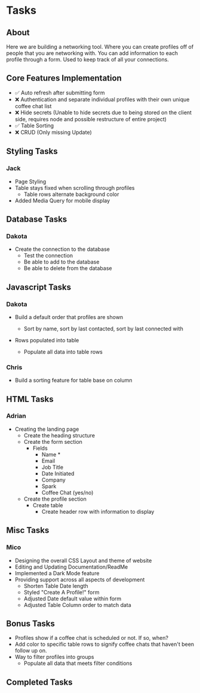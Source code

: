 # Tasks 

## About

Here we are building a networking tool. Where you can create profiles off of people that you are networking with. You can add information to each profile through a form. Used to keep track of all your connections.

## Core Features Implementation
- ✅ Auto refresh after submitting form
- ❌ Authentication and separate individual profiles with their own unique coffee chat list
- ❌ Hide secrets (Unable to hide secrets due to being stored on the client side, requires node and possible restructure of entire project)
- ✅ Table Sorting
- ❌ CRUD (Only missing Update)

## Styling Tasks


### Jack
- Page Styling
- Table stays fixed when scrolling through profiles
  - Table rows alternate background color
- Added Media Query for mobile display




## Database Tasks

### Dakota
- Create the connection to the database
  - Test the connection
  - Be able to add to the database
  - Be able to delete from the database




## Javascript Tasks

### Dakota
- Build a default order that profiles are shown
  - Sort by name, sort by last contacted, sort by last connected with

- Rows populated into table
  - Populate all data into table rows
  
### Chris
- Build a sorting feature for table base on column


## HTML Tasks

### Adrian

- Creating the landing page
  - Create the heading structure
  - Create the form section
    - Fields
      - Name *
      - Email
      - Job Title
      - Date Initiated
      - Company
      - Spark
      - Coffee Chat (yes/no)
  - Create the profile section
    - Create table
      - Create header row with information to display
## Misc Tasks

### Mico
- Designing the overall CSS Layout and theme of website
- Editing and Updating Documentation/ReadMe
- Implemented a Dark Mode feature
- Providing support across all aspects of development
  - Shorten Table Date length
  - Styled "Create A Profile!" form
  - Adjusted Date default value within form
  - Adjusted Table Column order to match data





## Bonus Tasks

- Profiles show if a coffee chat is scheduled or not. If so, when?
- Add color to specific table rows to signify coffee chats that haven't been follow up on.
- Way to filter profiles into groups
  - Populate all data that meets filter conditions
  
  


## Completed Tasks

